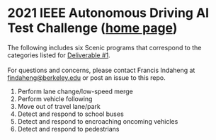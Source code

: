 # 2021 IEEE Autonomous Driving AI Test Challenge ([home page](http://av-test-challenge.org/index.html))

The following includes six Scenic programs that correspond to the categories listed for [Deliverable #1](http://av-test-challenge.org/deliverables.html).
</br>
</br>
For questions and concerns, please contact Francis Indaheng at findaheng@berkeley.edu or post an issue to this repo.
</br>

01. Perform lane change/low-speed merge
02. Perform vehicle following
03. Move out of travel lane/park
04. Detect and respond to school buses
05. Detect and respond to encroaching oncoming vehicles
06. Detect and respond to pedestrians
